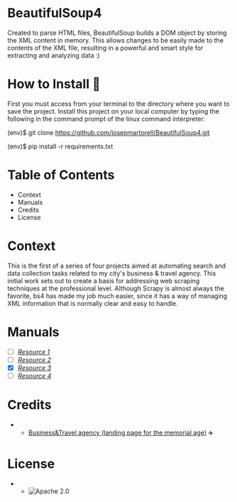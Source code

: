 # BeautifulSoup4
Created to parse HTML files, BeautifulSoup builds a DOM object by storing the XML content in memory. This allows changes to be easily made to the contents of the XML file, resulting in a powerful and smart style for extracting and analyzing data :)

# How to Install :robot:
First you must access from your terminal to the directory where you want to save the project. Install this project on your local computer by typing the following in the command prompt of the linux command interpreter:

(env)$ git clone https://github.com/josepmartorell/BeautifulSoup4.git

(env)$ pip install -r requirements.txt

# Table of Contents
- Context
- Manuals
- Credits
- License

# Context
This is the first of a series of four projects aimed at automating search and data collection tasks related to my city's business & travel agency. This initial work sets out to create a basis for addressing web scraping techniques at the professional level. Although Scrapy is almost always the favorite, bs4 has made my job much easier, since it has a way of managing XML information that is normally clear and easy to handle.

# Manuals
- [ ] *[Resource 1](https://www.crummy.com/software/BeautifulSoup/bs4/doc/)*
- [ ] *[Resource 2](https://selenium-python.readthedocs.io/)*
- [x] *[Resource 3](https://dzone.com/articles/perform-actions-using-javascript-in-python-seleniu)*
- [ ] *[Resource 4](https://www.udemy.com/course/web-scraping-with-python-beautifulsoup/)*

# Credits
- * [Business&Travel agency (landing page for the memorial age)](https://s3.eu-west-1.amazonaws.com/jmartorell.tech/index.html) :airplane: 
 
# License  
- * ![Apache 2.0](LICENSE)

